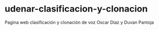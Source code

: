 # udenar-clasificacion-y-clonacion
Pagina web clasificación y clonación de voz 
Oscar Diaz y Duvan Pantoja
